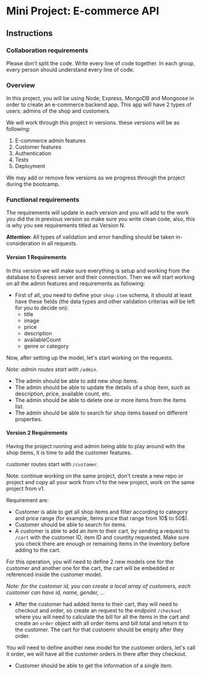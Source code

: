 # Mini Project: E-commerce API

## Instructions

### Collaboration requirements

Please don't split the code. Write every line of code together. In each group, every person should understand every line of code.

### Overview

In this project, you will be using Node, Express, MongoDB and Mongoose in order to create an e-commerce backend app. This app will have 2 types of users: admins of the shop and customers.

We will work through this project in versions. these versions will be as following:
1. E-commerce admin features
2. Customer features
3. Authentication
4. Tests
5. Deployment

We may add or remove few versions as we progress through the project during the bootcamp.

### Functional requirements

The requirements will update in each version and you will add to the work you did the in previous version so make sure you write clean code, also, this is why you see requirements titled as Version N.

**Attention**: All types of validation and error handling should be taken in-consideration in all requests.

#### Version 1 Requirements
In this version we will make sure everything is setup and working from the database to Express server and their connection. Then we will start working on all the admin features and requirements as following:
- First of all, you need to define your `shop-item` schema, it should at least have these fields (the data types and other validation criterias will be left for you to decide on):
  - title
  - image
  - price
  - description
  - availableCount
  - genre or category

Now, after setting up the model, let's start working on the requests.

_Note: admin routes start with `/admin`._

- The admin should be able to add new shop items.
- The admin should be able to update the details of a shop item, such as description, price, available count, etc.
- The admin should be able to delete one or more items from the items list.
- The admin should be able to search for shop items based on different properties.

#### Version 2 Requirements
Having the project running and admin being able to play around with the shop items, it is time to add the customer features.

customer routes start with _`/customer`_.

Note: continue working on the same project, don't create a new repo or project and copy all your work from v1 to the new project, work on the same project from v1.

Requirement are:
- Customer is able to get all shop items and filter according to category and price range (for example, items price that range from 10$ to 50$).
- Customer should be able to search for items.
- A customer is able to add an item to their cart, by sending a request to `/cart` with the customer ID, item ID and countity requested. Make sure you check there are enough or remaining items in the inventory before adding to the cart.

For this operation, you will need to define 2 new models one for the customer and another one for the cart, the cart will be embedded or referenced inside the customer model.

_Note: for the customer id, you can create a local array of customers, each customer can have id, name, gender, ..._

- After the customer had added items to their cart, they will need to checkout and order, so create an request to the endpoint `/checkout` where you will need to calculate the bill for all the items in the cart and create an `order` object with all order items and bill total and return it to the customer. The cart for that custoemr should be empty after they order.

You will need to define another new model for the customer orders, let's call it order, we will have all the customer orders in there after they checkout.
- Customer should be able to get the information of a single item.

